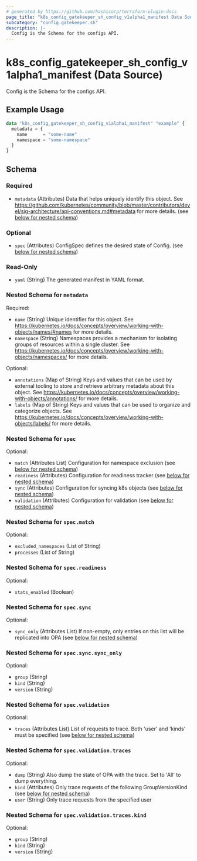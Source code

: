 ```yaml
---
# generated by https://github.com/hashicorp/terraform-plugin-docs
page_title: "k8s_config_gatekeeper_sh_config_v1alpha1_manifest Data Source - terraform-provider-k8s"
subcategory: "config.gatekeeper.sh"
description: |-
  Config is the Schema for the configs API.
---
```


# k8s_config_gatekeeper_sh_config_v1alpha1_manifest (Data Source)

Config is the Schema for the configs API.

## Example Usage

```terraform
data "k8s_config_gatekeeper_sh_config_v1alpha1_manifest" "example" {
  metadata = {
    name      = "some-name"
    namespace = "some-namespace"
  }
}
```

<!-- schema generated by tfplugindocs -->
## Schema

### Required

- `metadata` (Attributes) Data that helps uniquely identify this object. See https://github.com/kubernetes/community/blob/master/contributors/devel/sig-architecture/api-conventions.md#metadata for more details. (see [below for nested schema](#nestedatt--metadata))

### Optional

- `spec` (Attributes) ConfigSpec defines the desired state of Config. (see [below for nested schema](#nestedatt--spec))

### Read-Only

- `yaml` (String) The generated manifest in YAML format.

<a id="nestedatt--metadata"></a>
### Nested Schema for `metadata`

Required:

- `name` (String) Unique identifier for this object. See https://kubernetes.io/docs/concepts/overview/working-with-objects/names/#names for more details.
- `namespace` (String) Namespaces provides a mechanism for isolating groups of resources within a single cluster. See https://kubernetes.io/docs/concepts/overview/working-with-objects/namespaces/ for more details.

Optional:

- `annotations` (Map of String) Keys and values that can be used by external tooling to store and retrieve arbitrary metadata about this object. See https://kubernetes.io/docs/concepts/overview/working-with-objects/annotations/ for more details.
- `labels` (Map of String) Keys and values that can be used to organize and categorize objects. See https://kubernetes.io/docs/concepts/overview/working-with-objects/labels/ for more details.


<a id="nestedatt--spec"></a>
### Nested Schema for `spec`

Optional:

- `match` (Attributes List) Configuration for namespace exclusion (see [below for nested schema](#nestedatt--spec--match))
- `readiness` (Attributes) Configuration for readiness tracker (see [below for nested schema](#nestedatt--spec--readiness))
- `sync` (Attributes) Configuration for syncing k8s objects (see [below for nested schema](#nestedatt--spec--sync))
- `validation` (Attributes) Configuration for validation (see [below for nested schema](#nestedatt--spec--validation))

<a id="nestedatt--spec--match"></a>
### Nested Schema for `spec.match`

Optional:

- `excluded_namespaces` (List of String)
- `processes` (List of String)


<a id="nestedatt--spec--readiness"></a>
### Nested Schema for `spec.readiness`

Optional:

- `stats_enabled` (Boolean)


<a id="nestedatt--spec--sync"></a>
### Nested Schema for `spec.sync`

Optional:

- `sync_only` (Attributes List) If non-empty, only entries on this list will be replicated into OPA (see [below for nested schema](#nestedatt--spec--sync--sync_only))

<a id="nestedatt--spec--sync--sync_only"></a>
### Nested Schema for `spec.sync.sync_only`

Optional:

- `group` (String)
- `kind` (String)
- `version` (String)



<a id="nestedatt--spec--validation"></a>
### Nested Schema for `spec.validation`

Optional:

- `traces` (Attributes List) List of requests to trace. Both 'user' and 'kinds' must be specified (see [below for nested schema](#nestedatt--spec--validation--traces))

<a id="nestedatt--spec--validation--traces"></a>
### Nested Schema for `spec.validation.traces`

Optional:

- `dump` (String) Also dump the state of OPA with the trace. Set to 'All' to dump everything.
- `kind` (Attributes) Only trace requests of the following GroupVersionKind (see [below for nested schema](#nestedatt--spec--validation--traces--kind))
- `user` (String) Only trace requests from the specified user

<a id="nestedatt--spec--validation--traces--kind"></a>
### Nested Schema for `spec.validation.traces.kind`

Optional:

- `group` (String)
- `kind` (String)
- `version` (String)
